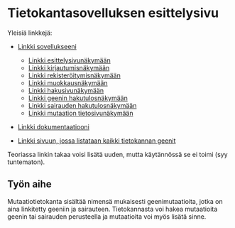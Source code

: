 # Tietokantasovelluksen esittelysivu

Yleisiä linkkejä:

* [Linkki sovellukseeni](https://junna.users.cs.helsinki.fi/tsoha)
  * [Linkki esittelysivunäkymään](https://junna.users.cs.helsinki.fi/tsoha/esittely)
  * [Linkki kirjautumisnäkymään](https://junna.users.cs.helsinki.fi/tsoha/kirjautumissivu)
  * [Linkki rekisteröitymisnäkymään](https://junna.users.cs.helsinki.fi/tsoha/rekisteroitymissivu)
  * [Linkki muokkausnäkymään](https://junna.users.cs.helsinki.fi/tsoha/muokkaussivu)
  * [Linkki hakusivunäkymään](https://junna.users.cs.helsinki.fi/tsoha/hakusivu)
  * [Linkki geenin hakutulosnäkymään](http://junna.users.cs.helsinki.fi/tsoha/geenitulossivu)
  * [Linkki sairauden hakutulosnäkymään](http://junna.users.cs.helsinki.fi/tsoha/sairaustulossivu)
  * [Linkki mutaation tietosivunäkymään](http://junna.users.cs.helsinki.fi/tsoha/mutaatiotulossivu)

* [Linkki dokumentaatiooni](https://github.com/NellaJ/Tsoha-Bootstrap/blob/master/doc/Dokumentaatio2109.pdf)
* [Linkki sivuun, jossa listataan kaikki tietokannan geenit](https://junna.users.cs.helsinki.fi/tsoha/geeni)

Teoriassa linkin takaa voisi lisätä uuden, mutta käytännössä se ei toimi (syy tuntematon).


## Työn aihe

Mutaatiotietokanta sisältää nimensä mukaisesti geenimutaatioita, jotka on aina linkitetty geeniin ja sairauteen. Tietokannasta voi hakea mutaatioita geenin tai sairauden perusteella ja mutaatioita voi myös lisätä sinne.
